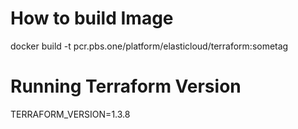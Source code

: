 # How to build Image
docker build -t pcr.pbs.one/platform/elasticloud/terraform:sometag

# Running Terraform Version
TERRAFORM_VERSION=1.3.8
